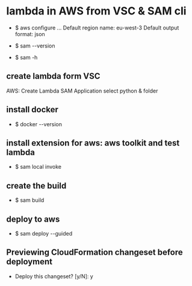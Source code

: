 #  lambda in AWS from VSC & SAM cli

* $ aws configure
...
Default region name: eu-west-3
Default output format: json

* $ sam --version
* $ sam -h

## create lambda form VSC
AWS: Create Lambda SAM Application
select python & folder

## install docker
* $ docker --version

## install extension for aws: aws toolkit and test lambda
* $ sam local invoke

## create the build
* $ sam build

## deploy to aws
* $ sam deploy --guided

## Previewing CloudFormation changeset before deployment
* Deploy this changeset? [y/N]: y